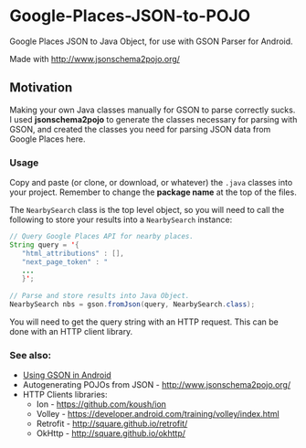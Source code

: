 # Google-Places-JSON-to-POJO

Google Places JSON to Java Object, for use with GSON Parser for Android.

Made with http://www.jsonschema2pojo.org/
## Motivation

Making your own Java classes manually for GSON to parse correctly sucks. I used **jsonschema2pojo** to generate the classes necessary for parsing with GSON, and created the classes you need for parsing JSON data from Google Places here.



### Usage

Copy and paste (or clone, or download, or whatever) the `.java` classes into your project. Remember to change the **package name** at the top of the files. 

The `NearbySearch` class is the top level object, so you will need to call the following to store your results into a `NearbySearch` instance:

```java
// Query Google Places API for nearby places.
String query = '{
   "html_attributions" : [],
   "next_page_token" : "
   ...
   }';
   
// Parse and store results into Java Object.
NearbySearch nbs = gson.fromJson(query, NearbySearch.class);
```

You will need to get the query string with an HTTP request. This can be done with an HTTP client library.

### See also:
* [Using GSON in Android](http://guides.codepath.com/android/leveraging-the-gson-library)
* Autogenerating POJOs from JSON - http://www.jsonschema2pojo.org/
* HTTP Clients libraries:
  * Ion - https://github.com/koush/ion
  * Volley - https://developer.android.com/training/volley/index.html
  * Retrofit - http://square.github.io/retrofit/
  * OkHttp - http://square.github.io/okhttp/
